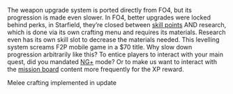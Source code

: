 The weapon upgrade system is ported directly from FO4, but its progression is made even slower. In FO4, better upgrades were locked behind perks, in Starfield, they’re closed between [skill points](Progression.md) AND research, which is done via its own crafting menu and requires its materials. 
Research even has its own skill slot to decrease the materials needed. This levelling system screams F2P mobile game in a $70 title. Why slow down progression arbitrarily like this? To entice players to interact with your main quest, did you mandated [NG+](NG+.md) mode? 
Or to make us want to interact with the [mission board](Radiant%20Quests.md) content more frequently for the XP reward.

Melee crafting implemented in update